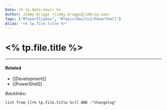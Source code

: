 ```yaml
---
Date: <% tp.date.now() %>
Author: Jimmy Briggs <jimmy.briggs@jimbrig.com>
Tags: ["#Type/Slipbox", "#Topic/Dev/CLI/PowerShell"]
Alias: "<% tp.file.title %>"
---
```


# <% tp.file.title %>

***

#### Related

- [[Development]]
- [[PowerShell]]

*Backlinks:*

```dataview
list from [[<% tp.file.title %>]] AND -"Changelog"
```